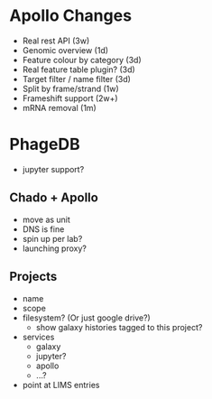 # Apollo Changes

- Real rest API (3w)
- Genomic overview (1d)
- Feature colour by category (3d)
- Real feature table plugin? (3d)
- Target filter / name filter (3d)
- Split by frame/strand (1w)
- Frameshift support (2w+)
- mRNA removal (1m)


# PhageDB

- jupyter support?

## Chado + Apollo

- move as unit
- DNS is fine
- spin up per lab?
- launching proxy?

## Projects

- name
- scope
- filesystem? (Or just google drive?)
    - show galaxy histories tagged to this project?
- services
    - galaxy
    - jupyter?
    - apollo
    - ...?
- point at LIMS entries
